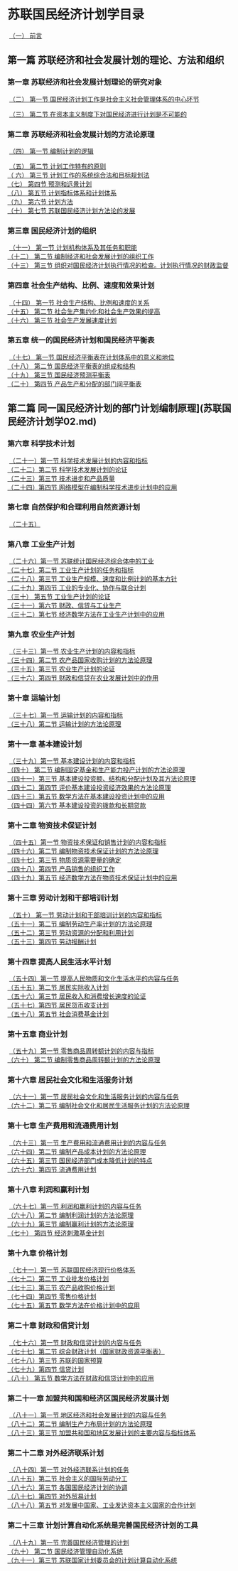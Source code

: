 # 苏联国民经济计划学目录

​		[（一）     前言](苏联国民经济计划学02.md)

## 第一篇  苏联经济和社会发展计划的理论、方法和组织

### 			第一章  苏联经济和社会发展计划理论的研究对象

​		[（二）      第一节    国民经济计划工作是社会主义社会管理体系的中心环节](苏联国民经济计划学02.md)

​		[（三）      第二节    在资本主义制度下对国民经济进行计划是不可能的](苏联国民经济计划学02.md)

### 			第二章  苏联经济和社会发展计划的方法论原理

​		[（四）      第一节    编制计划的逻辑](苏联国民经济计划学02.md)

​		[（五）      第二节    计划工作特有的原则](苏联国民经济计划学02.md)
​	
​	[（	六）      第三节    计划工作的系统综合法和目标规划法](苏联国民经济计划学02.md)
​	
​		[（七）      第四节    预测和远景计划](苏联国民经济计划学02.md)
​	
​		[（八）      第五节    计划指标体系和计划体系](苏联国民经济计划学02.md)
​	
​		[（九）      第六节    计划方法](苏联国民经济计划学02.md)
​	
​		[（十）      第七节    苏联国民经济计划方法论的发展](苏联国民经济计划学02.md)

### 			第三章  国民经济计划的组织

​		[（十一）    第一节    计划机构体系及其任务和职能](苏联国民经济计划学02.md)
​	
​		[（十二）    第二节    编制经济和社会发展计划的组织工作](苏联国民经济计划学02.md)
​	
​		[（十三）    第三节    组织对国民经济计划执行情况的检查。计划执行情况的财政监督](苏联国民经济计划学02.md)

### 			第四章  社会生产结构、比例、速度和效果计划

​		[（十四）    第一节    社会生产结构、比例和速度的关系](苏联国民经济计划学02.md)
​	
​		[（十五）    第二节    社会生产集约化和社会生产效果的提高](苏联国民经济计划学02.md)
​	
​		[（十六）    第三节    社会生产发展速度计划](苏联国民经济计划学02.md)

### 			第五章  统一的国民经济计划和国民经济平衡表

​		[（十七）    第一节    国民经济平衡表在计划体系中的意义和地位](苏联国民经济计划学02.md)
​	
​		[（十八）    第二节    国民经济平衡表的组成和结构](苏联国民经济计划学02.md)
​	
​		[（十九）    第三节    国民经济预测平衡表](苏联国民经济计划学02.md)
​	
​		[（二十）    第四节    产品生产和分配的部门间平衡表](苏联国民经济计划学02.md)

## 第二篇 同一国民经济计划的部门计划编制原理](苏联国民经济计划学02.md)

### 			第六章  科学技术计划

​		[（二十一）第一节    科学技术发展计划的内容和指标](苏联国民经济计划学02.md)
​	
​		[（二十二）第二节    科学技术发展计划的论证](苏联国民经济计划学02.md)
​	
​		[（二十三）第三节    技术进步和产品质量](苏联国民经济计划学02.md)
​	
​		[（二十四）第四节    网络模型在编制科学技术进步计划中的应用](苏联国民经济计划学02.md)

### 			第七章  自然保护和合理利用自然资源计划

​		[（二十五）](苏联国民经济计划学02.md)

### 			第八章  工业生产计划

​		[（二十六）第一节    苏联统计国民经济综合体中的工业](苏联国民经济计划学02.md)
​	
​		[（二十七）第二节    工业生产计划的任务和指标](苏联国民经济计划学02.md)
​	
​		[（二十八）第三节    工业生产规模、速度和比例计划的基本方针](苏联国民经济计划学02.md)
​	
​		[（二十九）第四节    工业的专业化、协作与联合计划](苏联国民经济计划学02.md)
​	
​		[（三十）    第五节    工业生产计划的论证](苏联国民经济计划学02.md)
​	
​		[（三十一）第六节    财政、信贷与工业生产](苏联国民经济计划学02.md)
​	
​		[（三十二）第七节    经济数学方法在工业生产计划中的应用](苏联国民经济计划学02.md)

### 			第九章  农业生产计划

​		[（三十三）第一节    农业生产计划的内容和指标](苏联国民经济计划学02.md)
​	
​		[（三十四）第二节    农产品国家收购计划的方法论原理](苏联国民经济计划学02.md)
​	
​		[（三十五）第三节    农业生产计划的论证](苏联国民经济计划学02.md)
​	
​		[（三十六）第四节    财政和信贷在农业发展计划中的作用](苏联国民经济计划学02.md)

### 			第十章  运输计划

​		[（三十七）第一节    运输计划的内容和指标](苏联国民经济计划学02.md)
​	
​		[（三十八）第二节    运输计划的方法论原理](苏联国民经济计划学02.md)

### 			第十一章    基本建设计划

​		[（三十九）第一节    基本建设计划的内容和指标](苏联国民经济计划学02.md)
​	
​		[（四十）    第二节    编制固定基金和生产能力投产计划的方法论原理](苏联国民经济计划学02.md)
​	
​		[（四十一）第三节    基本建设投资额、结构和分配计划及其方法论原理](苏联国民经济计划学02.md)
​	
​		[（四十二）第四节    评价基本建设投资经济效果的方法论原理](苏联国民经济计划学02.md)
​	
​		[（四十三）第五节    数学方法在基本建设投资计划中的应用](苏联国民经济计划学02.md)
​	
​		[（四十四）第六节    基本建设投资的拨款和长期贷款](苏联国民经济计划学02.md)

### 			第十二章    物资技术保证计划

​		[（四十五）第一节    物资技术保证和销售计划的内容和指标](苏联国民经济计划学02.md)
​	
​		[（四十六）第二节    编制物资技术保证计划的方法论原理](苏联国民经济计划学02.md)
​	
​		[（四十七）第三节    物质资源需要量的确定](苏联国民经济计划学02.md)
​	
​		[（四十八）第四节    产品销售的组织工作](苏联国民经济计划学02.md)
​	
​		[（四十九）第五节    经济数学方法在物资技术保证计划中的应用](苏联国民经济计划学02.md)

### 			第十三章    劳动计划和干部培训计划

​		[（五十）    第一节    劳动计划和干部培训计划的内容和指标](苏联国民经济计划学02.md)
​	
​		[（五十一）第二节    编制劳动生产率计划的方法论原理](苏联国民经济计划学02.md)
​	
​		[（五十二）第三节    劳动资源的分配和利用计划](苏联国民经济计划学02.md)
​	
​		[（五十三）第四节    劳动报酬计划](苏联国民经济计划学02.md)

### 			第十四章    提高人民生活水平计划

​		[（五十四）第一节    提高人民物质和文化生活水平的内容与任务](苏联国民经济计划学02.md)
​	
​		[（五十五）第二节    居民实际收入计划](苏联国民经济计划学02.md)
​	
​		[（五十六）第三节    居民收入和消费增长速度的论证](苏联国民经济计划学02.md)
​	
​		[（五十七）第四节    居民货币收支计划](苏联国民经济计划学02.md)
​	
​		[（五十八）第五节    社会消费基金计划](苏联国民经济计划学02.md)

### 			第十五章    商业计划

​		[（五十九）第一节    零售商品周转额计划的内容与指标](苏联国民经济计划学02.md)
​	
​		[（六十）    第二节    编制零售商品周转额计划的方法论原理](苏联国民经济计划学02.md)

### 			第十六章    居民社会文化和生活服务计划

​		[（六十一）第一节    居民社会文化和生活服务计划的内容与任务](苏联国民经济计划学02.md)
​	
​		[（六十二）第二节    编制社会文化和居民生活服务计划的方法论原理](苏联国民经济计划学02.md)

### 			第十七章    生产费用和流通费用计划

​		[（六十三）第一节    生产费用和流通费用计划的内容与任务](苏联国民经济计划学02.md)
​	
​		[（六十四）第二节    编制产品成本计划的方法论原理](苏联国民经济计划学02.md)
​	
​		[（六十五）第三节    国民经济部门成本降低计划的特点](苏联国民经济计划学02.md)
​	
​		[（六十六）第四节    流通费用计划](苏联国民经济计划学02.md)

### 			第十八章    利润和赢利计划

​		[（六十七）第一节    利润和赢利计划的内容与任务](苏联国民经济计划学02.md)
​	
​		[（六十八）第二节    编制利润计划的方法论原理](苏联国民经济计划学02.md)
​	
​		[（六十九）第三节    编制赢利计划的方法论原理](苏联国民经济计划学02.md)
​	
​		[（七十）    第四节    经济刺激基金计划](苏联国民经济计划学02.md)

### 			第十九章    价格计划

​		[（七十一）第一节    苏联国民经济现行价格体系](苏联国民经济计划学02.md)
​	
​		[（七十二）第二节    工业批发价格计划](苏联国民经济计划学02.md)
​	
​		[（七十三）第三节    农产品收购价格计划](苏联国民经济计划学02.md)
​	
​		[（七十四）第四节    零售价格计划](苏联国民经济计划学02.md)
​	
​		[（七十五）第五节    数学方法在价格计划中的应用](苏联国民经济计划学02.md)

### 			第二十章    财政和信贷计划

​		[（七十六）第一节    财政和信贷计划的内容与任务](苏联国民经济计划学02.md)
​	
​		[（七十七）第二节    综合财政计划（国家财政资源平衡表）](苏联国民经济计划学02.md)
​	
​		[（七十八）第三节    苏联的国家预算](苏联国民经济计划学02.md)
​	
​		[（七十九）第四节    信贷计划](苏联国民经济计划学02.md)
​	
​		[（八十）    第五节    数学方法在财政和信贷计划中的应用](苏联国民经济计划学02.md)

### 			第二十一章  加盟共和国和经济区国民经济发展计划

​		[（八十一）第一节    地区经济和社会发展计划的内容与任务](苏联国民经济计划学02.md)
​	
​		[（八十二）第二节    编制生产力布局计划的方法论原理](苏联国民经济计划学02.md)
​	
​		[（八十三）第三节    加盟共和国和地区发展计划的主要内容与指标体系](苏联国民经济计划学02.md)

### 			第二十二章  对外经济联系计划

​		[（八十四）第一节    对外经济联系计划的任务](苏联国民经济计划学02.md)
​	
​		[（八十五）第二节    社会主义的国际劳动分工](苏联国民经济计划学02.md)
​	
​		[（八十六）第三节    各国国民经济计划的协调](苏联国民经济计划学02.md)
​	
​		[（八十七）第四节    对外贸易计划](苏联国民经济计划学02.md)
​	
​		[（八十八）第五节    对发展中国家、工业发达资本主义国家的合作计划](苏联国民经济计划学02.md)

### 			第二十三章  计划计算自动化系统是完善国民经济计划的工具

​		[（八十九）第一节    完善国民经济管理的计划](苏联国民经济计划学02.md)
​	
​		[（九十）  第二节    国民经济管理自动化系统](苏联国民经济计划学02.md)
​	
​		[（九十一）第三节    苏联国家计划委员会的计划计算自动化系统](苏联国民经济计划学02.md)